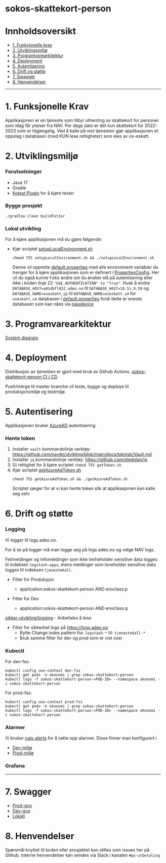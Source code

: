 # sokos-skattekort-person

# Innholdsoversikt
* [1. Funksjonelle krav](#1-funksjonelle-krav)
* [2. Utviklingsmiljø](#2-utviklingsmiljø)
* [3. Programvarearkitektur](#3-programvarearkitektur)
* [4. Deployment](#4-deployment)
* [5. Autentisering](#5-autentisering)
* [6. Drift og støtte](#6-drift-og-støtte)
* [7. Swagger](#7-swagger)
* [8. Henvendelser](#8-henvendelser)
---

# 1. Funksjonelle Krav
Applikasjonen er en tjeneste som tilbyr uthenting av skattekort for personer som idag får ytelser fra NAV.
Per dags dato er det kun skattekort for 2022-2023 som er tilgjengelig.
Ved å kalle på rest tjenesten gjør applikasjonen et oppslag i databasen (med KUN lese rettigheter) som eies av os-eskatt.

# 2. Utviklingsmiljø
### Forutsetninger
* Java 17
* Gradle
* [Kotest Plugin](https://plugins.jetbrains.com/plugin/14080-kotest) for å kjøre tester

### Bygge prosjekt
`./gradlew clean buildFatJar`

### Lokal utvikling
For å kjøre applikasjonen må du gjøre følgende:
-  Kjør scriptet [setupLocalEnvironment.sh](setupLocalEnvironment.sh)
      ```
      chmod 755 setupLocalEnvironment.sh && ./setupLocalEnvironment.sh
      ```
   Denne vil opprette [default.properties](defaults.properties) med alle environment variabler du trenger for å kjøre applikasjonen som er definert i [PropertiesConfig](src/main/kotlin/no/nav/sokos/skattekort.person/config/PropertiesConfig.kt).
   Her vil du også kunne f.eks endre om du ønsker slå på autentisering eller ikke i koden linje 22 `"USE_AUTHENTICATION" to "true"`.
   Husk å endre `DATABASE_HOST=a01dbfl032.adeo.no` til `DATABASE_HOST=10.51.9.59` og `DATABASE_NAME=oseskatt_q1` til `DATABASE_NAME=oseskatt_u4` for `oseskatt_u4` databasen i [default.properties](defaults.properties) fordi dette er eneste databasen som kan nåes via [naisdevice](https://docs.nais.io/device/?h=naisdevice)

# 3. Programvarearkitektur
[System diagram](./dokumentasjon/system-diagram.md)

# 4. Deployment
Distribusjon av tjenesten er gjort med bruk av Github Actions.
[sokos-skattekort-person CI / CD](https://github.com/navikt/sokos-skattekort-person/actions)

Push/merge til master branche vil teste, bygge og deploye til produksjonsmiljø og testmiljø.

# 5. Autentisering
Applikasjonen bruker [AzureAD](https://docs.nais.io/security/auth/azure-ad/) autentisering

### Hente token
1. Installer `vault` kommandolinje verktøy: https://github.com/navikt/utvikling/blob/main/docs/teknisk/Vault.md
2. Installer `jq` kommandolinje verktøy: https://github.com/stedolan/jq
3. Gi rettighet for å kjøre scriptet `chmod 755 getToken.sh`
4. Kjør scriptet [getAzureAdToken.sh](getAzureAdToken.sh)
      ```
      chmod 755 getAzureAdToken.sh && ./getAzureAdToken.sh
      ```
   Scriptet sørger for at vi kan hente token slik at applikasjonen kan kalle seg selv
   
# 6. Drift og støtte

### Logging
Vi logger til logs.adeo.no.

For å se på logger må man logge seg på logs.adeo.no og velge NAV logs.

Feilmeldinger og infomeldinger som ikke innheholder sensitive data logges til indeksen `logstash-apps`, mens meldinger som inneholder sensitive data logges til indeksen `tjenestekall`.

- Filter for Produksjon
   * application:sokos-skattekort-person AND envclass:p

- Filter for Dev
   * application:sokos-skattekort-person AND envclass:q

[sikker-utvikling/logging](https://sikkerhet.nav.no/docs/sikker-utvikling/logging) - Anbefales å lese
- Filter for sikkerhet logs på https://logs.adeo.no
   * Bytte Change index pattern fra: `logstash-*` til: `tjenestekall-*`
   * Bruk samme filter for dev og prod som er vist over
  
### Kubectl
For dev-fss:
```shell script
kubectl config use-context dev-fss
kubectl get pods -n okonomi | grep sokos-skattekort-person
kubectl logs -f sokos-skattekort-person-<POD-ID> --namespace okonomi -c sokos-skattekort-person
```

For prod-fss:
```shell script
kubectl config use-context prod-fss
kubectl get pods -n okonomi | grep sokos-skattekort-person
kubectl logs -f sokos-skattekort-person-<POD-ID> --namespace okonomi -c sokos-skattekort-person
```

### Alarmer
Vi bruker [nais-alerts](https://doc.nais.io/observability/alerts) for å sette opp alarmer. Disse finner man konfigurert i 
- [Dev-miljø](.nais/alerterator-dev.yaml)
- [Prod-miljø](.nais/alerterator-prod.yaml)

### Grafana

---

# 7. Swagger
- [Prod-gcp](https://sokos-skattekort-person.intern.nav.no/api/v1/docs)
- [Dev-gcp](https://sokos-skattekort-person.dev.intern.nav.no/api/v1/docs)
- [Lokalt](http://0.0.0.0:8080/api/v1/docs)

# 8. Henvendelser
Spørsmål knyttet til koden eller prosjektet kan stilles som issues her på Github.
Interne henvendelser kan sendes via Slack i kanalen `#po-utbetaling`


